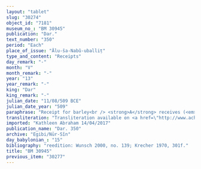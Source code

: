 ```yaml
---
layout: "tablet"
slug: "30274"
object_id: "7181"
museum_no_: "BM 30945"
publication: "Dar."
text_number: "350"
period: "Each"
place_of_issue: "Ālu-ša-Nabû-uballiṭ"
type_and_content: "Receipts"
day_remark: "-"
month: "V"
month_remark: "-"
year: "13"
year_remark: "-"
king: "Dar"
king_remark: "-"
julian_date: "11/08/509 BCE"
julian_date_year: "509"
paraphrase: "Receipt for barley<br /> <strong>A</strong> receives (<em>mahāru</em>) barley from <strong>B</strong>. This is the yield (<em>ebūru</em>) of the field from the 12<sup>th</sup> and the 13<sup>th</sup> year of Darius. Each of the partners has taken a copy of the present document. It is further pointed out that <strong>A</strong> received from <strong>B</strong> the entire purchase price (<em>mimma ina</em> <em>&scaron;īmī</em>). But it is not immediately clear whether or how this relates to the previous mentioned receipt of barley. At the end of line 11, there are signs in alphabetic script. Names of 2 witnesses and the scribe: <strong>A</strong>.<br /> &nbsp;<br /> <strong>A </strong>= &Scaron;irku/Iddināya//Egibi (aka Marduk-nāṣir-apli/Itti-Marduk-balāṭu//Egibi); <strong>B </strong>= Nab&ucirc;-naṣir/Nādinu//Bābūtu"
transliteration: "Transliteration available on <a href=\"http://www.achemenet.com/fr/item/?/sources-textuelles/textes-par-regions/babylonie/hors-babylonie/1659886\" target=\"_blank\">Achemenet</a>"
imported: "Kathleen Abraham 14/04/2017"
publication_name: "Dar. 350"
archive: "Egibi/Nūr-Sîn"
day_babylonian_: "15"
bibliography: "reedition: Wunsch 2000, no. 139; Krecher 1970, 301f."
title: "BM 30945"
previous_item: "30277"
---
```

